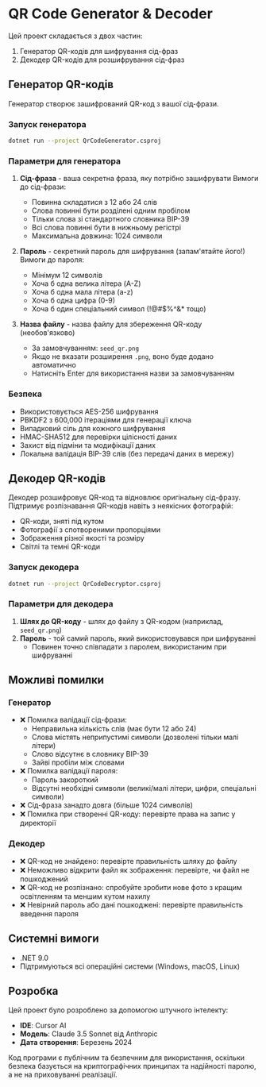 # QR Code Generator & Decoder

Цей проект складається з двох частин:
1. Генератор QR-кодів для шифрування сід-фраз
2. Декодер QR-кодів для розшифрування сід-фраз

## Генератор QR-кодів

Генератор створює зашифрований QR-код з вашої сід-фрази.

### Запуск генератора

```bash
dotnet run --project QrCodeGenerator.csproj
```

### Параметри для генератора
1. **Сід-фраза** - ваша секретна фраза, яку потрібно зашифрувати
   Вимоги до сід-фрази:
   - Повинна складатися з 12 або 24 слів
   - Слова повинні бути розділені одним пробілом
   - Тільки слова зі стандартного словника BIP-39
   - Всі слова повинні бути в нижньому регістрі
   - Максимальна довжина: 1024 символи

2. **Пароль** - секретний пароль для шифрування (запам'ятайте його!)
   Вимоги до пароля:
   - Мінімум 12 символів
   - Хоча б одна велика літера (A-Z)
   - Хоча б одна мала літера (a-z)
   - Хоча б одна цифра (0-9)
   - Хоча б один спеціальний символ (!@#$%^&* тощо)

3. **Назва файлу** - назва файлу для збереження QR-коду (необов'язково)
   - За замовчуванням: `seed_qr.png`
   - Якщо не вказати розширення `.png`, воно буде додано автоматично
   - Натисніть Enter для використання назви за замовчуванням

### Безпека
- Використовується AES-256 шифрування
- PBKDF2 з 600,000 ітераціями для генерації ключа
- Випадковий сіль для кожного шифрування
- HMAC-SHA512 для перевірки цілісності даних
- Захист від підміни та модифікації даних
- Локальна валідація BIP-39 слів (без передачі даних в мережу)

## Декодер QR-кодів

Декодер розшифровує QR-код та відновлює оригінальну сід-фразу. Підтримує розпізнавання QR-кодів навіть з неякісних фотографій:
- QR-коди, зняті під кутом
- Фотографії з спотвореними пропорціями
- Зображення різної якості та розміру
- Світлі та темні QR-коди

### Запуск декодера

```bash
dotnet run --project QrCodeDecryptor.csproj
```

### Параметри для декодера
1. **Шлях до QR-коду** - шлях до файлу з QR-кодом (наприклад, `seed_qr.png`)
2. **Пароль** - той самий пароль, який використовувався при шифруванні
   - Повинен точно співпадати з паролем, використаним при шифруванні

## Можливі помилки

### Генератор
- ❌ Помилка валідації сід-фрази:
  - Неправильна кількість слів (має бути 12 або 24)
  - Слова містять неприпустимі символи (дозволені тільки малі літери)
  - Слово відсутнє в словнику BIP-39
  - Зайві пробіли між словами
- ❌ Помилка валідації пароля:
  - Пароль закороткий
  - Відсутні необхідні символи (великі/малі літери, цифри, спеціальні символи)
- ❌ Сід-фраза занадто довга (більше 1024 символів)
- ❌ Помилка при створенні QR-коду: перевірте права на запис у директорії

### Декодер
- ❌ QR-код не знайдено: перевірте правильність шляху до файлу
- ❌ Неможливо відкрити файл як зображення: перевірте, чи файл не пошкоджений
- ❌ QR-код не розпізнано: спробуйте зробити нове фото з кращим освітленням та меншим кутом нахилу
- ❌ Невірний пароль або дані пошкоджені: перевірте правильність введення пароля

## Системні вимоги
- .NET 9.0
- Підтримуються всі операційні системи (Windows, macOS, Linux)

## Розробка

Цей проект було розроблено за допомогою штучного інтелекту:
- **IDE**: Cursor AI
- **Модель**: Claude 3.5 Sonnet від Anthropic
- **Дата створення**: Березень 2024

Код програми є публічним та безпечним для використання, оскільки безпека базується на криптографічних принципах та надійності паролю, а не на приховуванні реалізації.